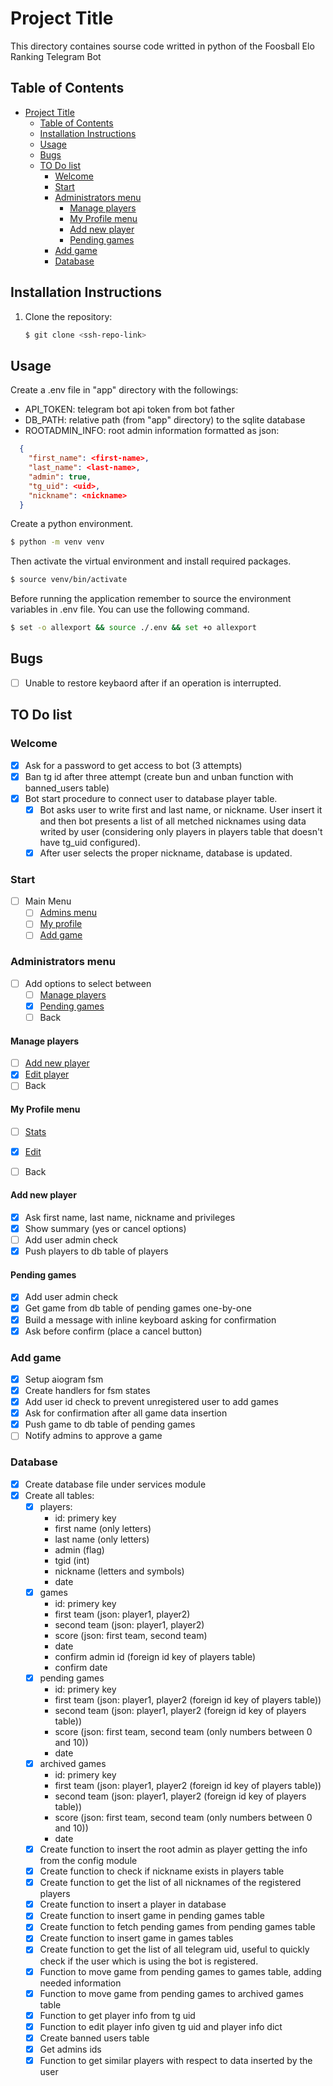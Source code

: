 # Project Title

This directory containes sourse code writted in python of the Foosball Elo Ranking Telegram Bot

## Table of Contents

- [Project Title](#project-title)
  - [Table of Contents](#table-of-contents)
  - [Installation Instructions](#installation-instructions)
  - [Usage](#usage)
  - [Bugs](#bugs)
  - [TO Do list](#to-do-list)
    - [Welcome](#welcome)
    - [Start](#start)
    - [Administrators menu](#administrators-menu)
      - [Manage players](#manage-players)
      - [My Profile menu](#my-profile-menu)
      - [Add new player](#add-new-player)
      - [Pending games](#pending-games)
    - [Add game](#add-game)
    - [Database](#database)

## Installation Instructions

1. Clone the repository:
   ```bash
   $ git clone <ssh-repo-link>
   ```
   
## Usage

Create a .env file in "app" directory with the followings:
- API_TOKEN: telegram bot api token from bot father
- DB_PATH: relative path (from "app" directory) to the sqlite database
- ROOTADMIN_INFO: root admin information formatted as json:
```json
  {
    "first_name": <first-name>,
    "last_name": <last-name>, 
    "admin": true, 
    "tg_uid": <uid>, 
    "nickname": <nickname>
  }
```

Create a python environment.
```bash
$ python -m venv venv
```
Then activate the virtual environment and install required packages.
```bash
$ source venv/bin/activate
```

Before running the application remember to source the environment variables in .env file. You can use the following command.
```bash
$ set -o allexport && source ./.env && set +o allexport
```

## Bugs
- [ ] Unable to restore keybaord after if an operation is interrupted.

## TO Do list

### Welcome
- [x] Ask for a password to get access to bot (3 attempts)
- [x] Ban tg id after three attempt (create bun and unban function with banned_users table) 
- [x] Bot start procedure to connect user to database player table.
  - [x] Bot asks user to write first and last name, or nickname. User insert it and then bot presents a list of all metched nicknames using data writed by user (considering only players in players table that doesn't have tg_uid configured).
  - [x] After user selects the proper nickname, database is updated.

### Start
- [ ] Main Menu
  - [ ] [Admins menu](#administrators-menu)
  - [ ] [My profile](#my-profile-menu)
  - [ ] [Add game](#add-game)

### Administrators menu
- [ ] Add options to select between 
  - [ ] [Manage players](#manage-players)
  - [x] [Pending games](#pending-games)
  - [ ] Back

#### Manage players
- [ ] [Add new player](#add-new-player) 
- [x] [Edit player](#edit-player)
- [ ] Back

#### My Profile menu
- [ ] [Stats](#stats) 
- [x] [Edit](#edit-profile)
- [ ] Back


#### Add new player
- [x] Ask first name, last name, nickname and privileges
- [x] Show summary (yes or cancel options)
- [ ] Add user admin check
- [x] Push players to db table of players

#### Pending games
- [x] Add user admin check
- [x] Get game from db table of pending games one-by-one
- [x] Build a message with inline keyboard asking for confirmation
- [x] Ask before confirm (place a cancel button)

### Add game
- [x] Setup aiogram fsm
- [x] Create handlers for fsm states
- [x] Add user id check to prevent unregistered user to add games
- [x] Ask for confirmation after all game data insertion
- [x] Push game to db table of pending games
- [ ] Notify admins to approve a game

### Database
- [x] Create database file under services module
- [x] Create all tables:
  - [x] players:
    - id: primery key
    - first name (only letters)
    - last name (only letters)
    - admin (flag)
    - tgid (int)
    - nickname (letters and symbols)
    - date
  - [x] games
    - id: primery key
    - first team (json: player1, player2)
    - second team (json: player1, player2)
    - score (json: first team, second team)
    - date
    - confirm admin id (foreign id key of players table)
    - confirm date
  - [x] pending games
    - id: primery key
    - first team (json: player1, player2 (foreign id key of players table))
    - second team (json: player1, player2 (foreign id key of players table))
    - score (json: first team, second team (only numbers between 0 and 10))
    - date
  - [x] archived games
    - id: primery key
    - first team (json: player1, player2 (foreign id key of players table))
    - second team (json: player1, player2 (foreign id key of players table))
    - score (json: first team, second team (only numbers between 0 and 10))
    - date
  - [x] Create function to insert the root admin as player getting the info from the config module
  - [x] Create function to check if nickname exists in players table
  - [x] Create function to get the list of all nicknames of the registered players
  - [x] Create function to insert a player in database
  - [x] Create function to insert game in pending games table
  - [x] Create function to fetch pending games from pending games table
  - [x] Create function to insert game in games tables
  - [x] Create function to get the list of all telegram uid, useful to quickly check if the user which is using the bot is registered.
  - [x] Function to move game from pending games to games table, adding needed information
  - [x] Function to move game from pending games to archived games table 
  - [x] Function to get player info from tg uid
  - [x] Function to edit player info given tg uid and player info dict
  - [x] Create banned users table
  - [x] Get admins ids
  - [x] Function to get similar players with respect to data inserted by the user